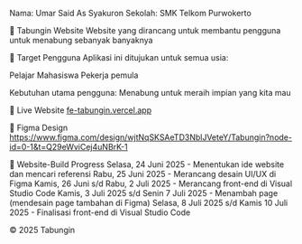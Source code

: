 Nama: Umar Said As Syakuron Sekolah: SMK Telkom Purwokerto

🧠 Tabungin Website
Website yang dirancang untuk membantu pengguna untuk menabung sebanyak banyaknya

🎯 Target Pengguna
Aplikasi ini ditujukan untuk semua usia:

Pelajar
Mahasiswa
Pekerja pemula

Kebutuhan utama pengguna:
Menabung untuk meraih impian yang kita mau

🔗 Live Website
[fe-tabungin.vercel.app](https://fe-tabungin.vercel.app/)


🎨 Figma Design
https://www.figma.com/design/wjtNqSKSAeTD3NblJVeteY/Tabungin?node-id=0-1&t=Q29eWviCej4uNBrK-1


📅 Website-Build Progress
Selasa, 24 Juni 2025 - Menentukan ide website dan mencari referensi
Rabu, 25 Juni 2025 - Merancang desain UI/UX di Figma
Kamis, 26 Juni s/d Rabu, 2 Juli 2025 - Merancang front-end di Visual Studio Code
Kamis, 3 Juli 2025 s/d Senin 7 Juli 2025 - Menambah page (mendesain page tambahan di Figma)
Selasa, 8 Juli 2025 s/d Kamis 10 Juli 2025 - Finalisasi front-end di Visual Studio Code

© 2025 Tabungin
